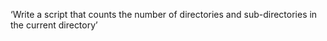 ‘Write a script that counts the number of directories and sub-directories in the current directory’
